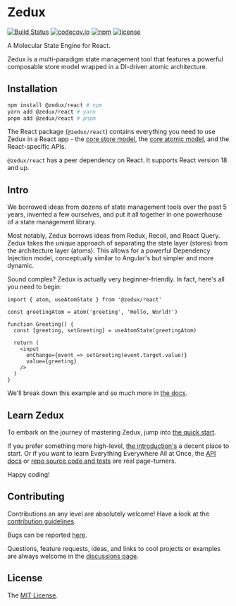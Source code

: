 # Zedux

[![Build Status](https://github.com/Omnistac/zedux/actions/workflows/coverage.yml/badge.svg)](https://github.com/Omnistac/zedux/actions/workflows/coverage.yml)
[![codecov.io](https://codecov.io/gh/Omnistac/zedux/coverage.svg)](https://app.codecov.io/gh/Omnistac/zedux)
[![npm](https://img.shields.io/npm/v/@zedux/react.svg)](https://www.npmjs.com/package/@zedux/react)
[![license](https://shields.io/badge/license-MIT-informational)](https://github.com/Omnistac/zedux/tree/master/LICENSE.md)

A Molecular State Engine for React.

Zedux is a multi-paradigm state management tool that features a powerful composable store model wrapped in a DI-driven atomic architecture.

## Installation

```bash
npm install @zedux/react # npm
yarn add @zedux/react # yarn
pnpm add @zedux/react # pnpm
```

The React package (`@zedux/react`) contains everything you need to use Zedux in a React app - the [core store model](https://www.npmjs.com/package/@zedux/core), the [core atomic model](https://www.npmjs.com/package/@zedux/atoms), and the React-specific APIs.

`@zedux/react` has a peer dependency on React. It supports React version 18 and up.

## Intro

We borrowed ideas from dozens of state management tools over the past 5 years, invented a few ourselves, and put it all together in one powerhouse of a state management library.

Most notably, Zedux borrows ideas from Redux, Recoil, and React Query. Zedux takes the unique approach of separating the state layer (stores) from the architecture layer (atoms). This allows for a powerful Dependency Injection model, conceptually similar to Angular's but simpler and more dynamic.

Sound complex? Zedux is actually very beginner-friendly. In fact, here's all you need to begin:

```tsx
import { atom, useAtomState } from '@zedux/react'

const greetingAtom = atom('greeting', 'Hello, World!')

function Greeting() {
  const [greeting, setGreeting] = useAtomState(greetingAtom)

  return (
    <input
      onChange={event => setGreeting(event.target.value)}
      value={greeting}
    />
  )
}
```

We'll break down this example and so much more in [the docs](https://omnistac.github.io/zedux/docs/walkthrough/quick-start).

## Learn Zedux

To embark on the journey of mastering Zedux, jump into [the quick start](https://Omnistac.github.io/zedux/docs/walkthrough/quick-start).

If you prefer something more high-level, [the introduction's](https://omnistac.github.io/zedux/docs/about/introduction) a decent place to start. Or if you want to learn Everything Everywhere All at Once, the [API docs](https://omnistac.github.io/zedux/docs/api/api-overview) or [repo source code and tests](https://github.com/Omnistac/zedux/tree/master/packages) are real page-turners.

Happy coding!

## Contributing

Contributions an any level are absolutely welcome! Have a look at the [contribution guidelines](https://github.com/Omnistac/zedux/blob/master/CONTRIBUTING.md).

Bugs can be reported [here](https://github.com/Omnistac/zedux/issues).

Questions, feature requests, ideas, and links to cool projects or examples are always welcome in the [discussions page](https://github.com/Omnistac/zedux/discussions).

## License

The [MIT License](https://github.com/Omnistac/zedux/blob/master/LICENSE.md).
